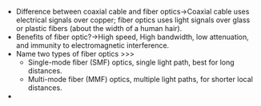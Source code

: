 - Difference between coaxial cable and fiber optics→Coaxial cable uses electrical signals over copper; fiber optics uses light signals over glass or plastic fibers (about the width of a human hair).
- Benefits of fiber optic?→High speed, High bandwidth, low attenuation, and immunity to electromagnetic interference.
- Name two types of fiber optics >>>
    - Single-mode fiber (SMF) optics, single light path, best for long distances.
    - Multi-mode fiber (MMF) optics, multiple light paths, for shorter local distances.
- 
